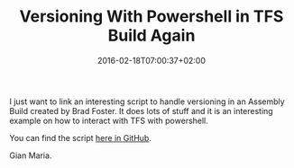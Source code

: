 ﻿---
title: "Versioning With Powershell in TFS Build Again"
description: ""
date: 2016-02-18T07:00:37+02:00
draft: false
tags: [build]
categories: [Team Foundation Server]
---
I just want to link an interesting script to handle versioning in an Assembly Build created by Brad Foster. It does lots of stuff and it is an interesting example on how to interact with TFS with powershell.

You can find the script [here in GitHub](https://github.com/voice4net/build-scripts/blob/master/ApplyVersionFromSourceControl.ps1).

Gian Maria.
